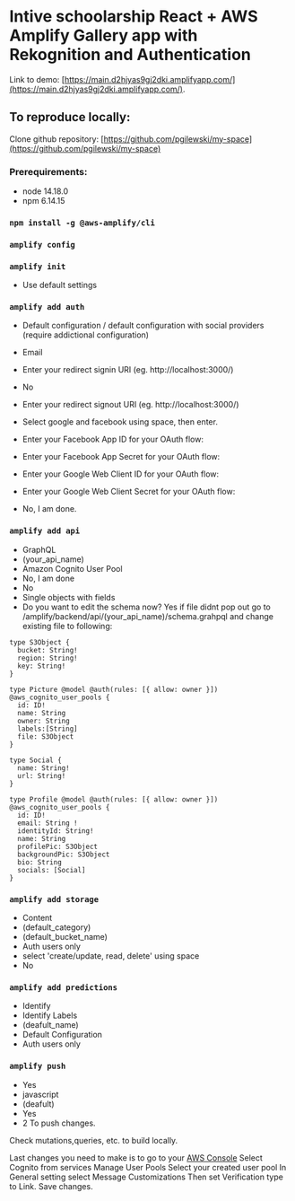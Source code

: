 # Intive schoolarship React + AWS Amplify Gallery app with Rekognition and Authentication

Link to demo: [https://main.d2hjyas9gj2dki.amplifyapp.com/](https://main.d2hjyas9gj2dki.amplifyapp.com/).

## To reproduce locally:

Clone github repository: [https://github.com/pgilewski/my-space](https://github.com/pgilewski/my-space)

### Prerequirements:
- node 14.18.0
- npm 6.14.15

### `npm install -g @aws-amplify/cli`

### `amplify config`

### `amplify init`
- Use default settings

### `amplify add auth` 
- Default configuration / default configuration with social providers (require addictional configuration)
- Email
- Enter your redirect signin URI (eg. http://localhost:3000/)
- No
- Enter your redirect signout URI (eg. http://localhost:3000/)
- Select google and facebook using space, then enter.
- Enter your Facebook App ID for your OAuth flow:
- Enter your Facebook App Secret for your OAuth flow:  
- Enter your Google Web Client ID for your OAuth flow: 
- Enter your Google Web Client Secret for your OAuth flow:

- No, I am done.

### `amplify add api`
- GraphQL
- (your_api_name)
- Amazon Cognito User Pool
- No, I am done
- No
- Single objects with fields
- Do you want to edit the schema now? Yes
if file didnt pop out go to /amplify/backend/api/(your_api_name)/schema.grahpql and change existing file to following: 

```
type S3Object {
  bucket: String!
  region: String!
  key: String!
}

type Picture @model @auth(rules: [{ allow: owner }]) @aws_cognito_user_pools {
  id: ID!
  name: String
  owner: String
  labels:[String]
  file: S3Object
}

type Social {
  name: String!
  url: String!
}

type Profile @model @auth(rules: [{ allow: owner }]) @aws_cognito_user_pools {
  id: ID!
  email: String !
  identityId: String!
  name: String
  profilePic: S3Object
  backgroundPic: S3Object
  bio: String
  socials: [Social]
}
```

### `amplify add storage`
- Content
- (default_category)
- (default_bucket_name)
- Auth users only
- select 'create/update, read, delete' using space
- No

### `amplify add predictions`
- Identify
- Identify Labels
- (deafult_name)
- Default Configuration
- Auth users only

### `amplify push`
- Yes
- javascript
- (deafult)
- Yes
- 2
To push changes.

Check mutations,queries, etc. to build locally.

Last changes you need to make is to go to your [AWS Console](https://eu-central-1.console.aws.amazon.com/amplify/home?region=eu-central-1#/)
Select Cognito from services
Manage User Pools
Select your created user pool
In General setting select Message Customizations
Then set Verification type to Link.
Save changes.


